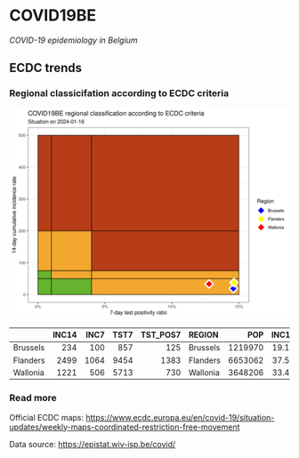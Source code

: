 
# COVID19BE

*COVID-19 epidemiology in Belgium*

## ECDC trends

### Regional classicifation according to ECDC criteria

![](COVID9BE-ecdc-trend.png)

|          | INC14 | INC7 | TST7 | TST\_POS7 | REGION   |     POP | INC14\_RT |       PR7 |          GR |
| :------- | ----: | ---: | ---: | --------: | :------- | ------: | --------: | --------: | ----------: |
| Brussels |   234 |  100 |  857 |       125 | Brussels | 1219970 |  19.18080 | 0.1458576 | \-0.2537313 |
| Flanders |  2499 | 1064 | 9454 |      1383 | Flanders | 6653062 |  37.56165 | 0.1462873 | \-0.2585366 |
| Wallonia |  1221 |  506 | 5713 |       730 | Wallonia | 3648206 |  33.46850 | 0.1277788 | \-0.2923077 |

### Read more

Official ECDC maps:
<https://www.ecdc.europa.eu/en/covid-19/situation-updates/weekly-maps-coordinated-restriction-free-movement>

Data source: <https://epistat.wiv-isp.be/covid/>
